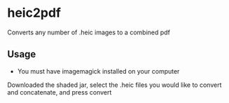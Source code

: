 # heic2pdf
Converts any number of .heic images to a combined pdf
## Usage
- You must have imagemagick installed on your computer

Downloaded the shaded jar, select the .heic files you would like to convert and concatenate, and press convert
